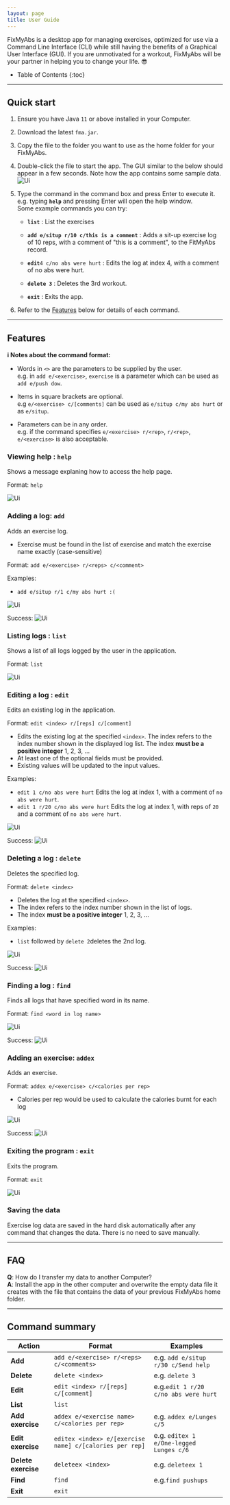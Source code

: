 ```yaml
---
layout: page
title: User Guide
---
```


FixMyAbs is a desktop app for managing exercises, optimized for use via a Command Line Interface (CLI) while still having the benefits of a Graphical User Interface (GUI). If you are unmotivated for a workout, FixMyAbs will be your partner in helping you to change your life. 😎

* Table of Contents
{:toc}

---

## Quick start

1. Ensure you have Java `11` or above installed in your Computer.

1. Download the latest `fma.jar`.

1. Copy the file to the folder you want to use as the home folder for your FixMyAbs.

1. Double-click the file to start the app. The GUI similar to the below should appear in a few seconds. Note how the app contains some sample data.<br>
   ![Ui](images/screenshots/v1.3homescreen.png)

1. Type the command in the command box and press Enter to execute it. e.g. typing **`help`** and pressing Enter will open the help window.<br>
   Some example commands you can try:

   - **`list`** : List the exercises

   - **`add e/situp r/10 c/this is a comment`** : Adds a sit-up exercise log of 10 reps, with a comment of "this is a comment", to the FitMyAbs record.

   - **`edit`**`4 c/no abs were hurt` : Edits the log at index 4, with a comment of no abs were hurt.

   - **`delete 3`** : Deletes the 3rd workout.

   - **`exit`** : Exits the app.

1. Refer to the [Features](#features) below for details of each command.

---

## Features

<div markdown="block" class="alert alert-info">

**:information_source: Notes about the command format:**<br>

- Words in `<>` are the parameters to be supplied by the user.<br>
  e.g. in `add e/<exercise>`, `exercise` is a parameter which can be used as `add e/push dow`.

- Items in square brackets are optional.<br>
  e.g `e/<exercise> c/[comments]` can be used as `e/situp c/my abs hurt` or as `e/situp`.

- Parameters can be in any order.<br>
  e.g. if the command specifies `e/<exercise> r/<rep>`, `r/<rep>`, `e/<exercise>` is also acceptable.

</div>

### Viewing help : `help`

Shows a message explaning how to access the help page.

Format: `help`

![Ui](images/screenshots/v1.3help_success.png)

### Adding a log: `add`

Adds an exercise log.

- Exercise must be found in the list of exercise and match the exercise name exactly (case-sensitive)

Format: `add e/<exercise> r/<reps> c/<comment>`

Examples:

- `add e/situp r/1 c/my abs hurt :(`

![Ui](images/screenshots/v1.3add.png)

Success:
![Ui](images/screenshots/v1.3add_success.png)

### Listing logs : `list`

Shows a list of all logs logged by the user in the application.

Format: `list`

![Ui](images/screenshots/v1.3list_success.png)

### Editing a log : `edit`

Edits an existing log in the application.

Format: `edit <index> r/[reps] c/[comment]`

- Edits the existing log at the specified `<index>`. The index refers to the index number shown in the displayed log list. The index **must be a positive integer** 1, 2, 3, …​
- At least one of the optional fields must be provided.
- Existing values will be updated to the input values.

Examples:

- `edit 1 c/no abs were hurt` Edits the log at index 1, with a comment of `no abs were hurt`.
- `edit 1 r/20 c/no abs were hurt` Edits the log at index 1, with reps of `20` and a comment of `no abs were hurt`.

![Ui](images/screenshots/v1.3edit.png)

Success:
![Ui](images/screenshots/v1.3edit_success.png)

### Deleting a log : `delete`

Deletes the specified log.

Format: `delete <index>`

- Deletes the log at the specified `<index>`.
- The index refers to the index number shown in the list of logs.
- The index **must be a positive integer** 1, 2, 3, …​

Examples:

- `list` followed by `delete 2`deletes the 2nd log.

![Ui](images/screenshots/v1.3delete.png)

Success:
![Ui](images/screenshots/v1.3delete_success.png)

### Finding a log : `find`

Finds all logs that have specified word in its name.

Format: `find <word in log name>`

![Ui](images/screenshots/v1.3find.png)

Success:
![Ui](images/screenshots/v1.3find_success.png)

### Adding an exercise: `addex`

Adds an exercise.

Format: `addex e/<exercise> c/<calories per rep>`

- Calories per rep would be used to calculate the calories burnt for each log

![Ui](images/screenshots/v1.3addex.png)

Success:
![Ui](images/screenshots/v1.3addex_success.png)

### Exiting the program : `exit`

Exits the program.

Format: `exit`

![Ui](images/screenshots/v1.3exit.png)

### Saving the data

Exercise log data are saved in the hard disk automatically after any command that changes the data. There is no need to save manually.

---

## FAQ

**Q**: How do I transfer my data to another Computer?<br>
**A**: Install the app in the other computer and overwrite the empty data file it creates with the file that contains the data of your previous FixMyAbs home folder.

---

## Command summary

| Action     | Format                                    | Examples                                  |
| ---------- | ----------------------------------------- | ----------------------------------------- |
| **Add**    | `add e/<exercise> r/<reps> c/<comments>`  | e.g. `add e/situp r/30 c/Send help`       |
| **Delete** | `delete <index>`                          | e.g. `delete 3`                      |
| **Edit**   | `edit <index> r/[reps] c/[comment]`       | e.g.`edit 1 r/20 c/no abs were hurt` |
| **List**   | `list`                                    |
| **Add exercise**   | `addex e/<exercise name> c/<calories per rep>` | e.g. `addex e/Lunges c/5` |
| **Edit exercise**   | `editex <index> e/[exercise name] c/[calories per rep]` | e.g. `editex 1 e/One-legged Lunges c/6` |
| **Delete exercise**   | `deleteex <index>` | e.g. `deleteex 1` |
| **Find**   | `find`                                    | e.g.`find pushups`                   |
| **Exit**   | `exit`                                    |
